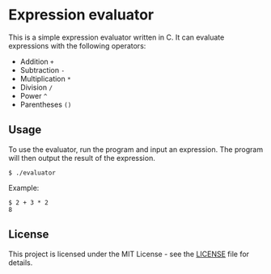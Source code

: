 # Expression evaluator
This is a simple expression evaluator written in C. It can evaluate expressions with the following operators:
- Addition `+`
- Subtraction `-`
- Multiplication `*`
- Division `/`
- Power `^`
- Parentheses `()`

## Usage
To use the evaluator, run the program and input an expression. The program will then output the result of the expression.
```shell
$ ./evaluator
```
Example:
```shell
$ 2 + 3 * 2
8
```

## License
This project is licensed under the MIT License - see the [LICENSE](LICENSE) file for details.